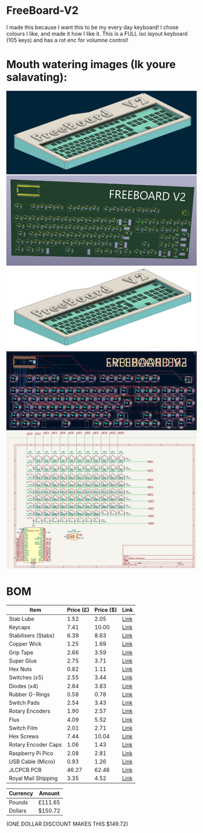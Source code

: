 # FreeBoard-V2
I made this because I want this to be my every day keyboard! I chose colours I like, and made it how I like it. 
This is a FULL iso layout keyboard (105 keys) and has a rot enc for volumne control!

# Mouth watering images (Ik youre salavating):

![FreeBoard V2 BG](/Images/FreeBoard%20V2%20BG.png)     
![FreeBoard V2 3D](/Images/FreeBoard%20V2%203D.png)       
![FreeBoard V2 NBG](/Images/FreeBoard%20V2%20NBG.png)     
![FreeBoard V2 PCB](/Images/FreeBoard%20V2%20PCB.png)     
![FreeBoard V2 Schematic](/Images/FreeBoard%20V2%20Schematic.png) 


# BOM
| Item                | Price (£) | Price (\$) | Link                                                          |
| ------------------- | --------- | ---------- | ------------------------------------------------------------- |
| Stab Lube           | 1.52      | 2.05       | [Link](https://www.aliexpress.com/item/1005008432501049.html) |
| Keycaps             | 7.41      | 10.00      | [Link](https://www.aliexpress.com/item/1005006922735195.html) |
| Stabilisers (Stabs) | 6.39      | 8.63       | [Link](https://www.aliexpress.com/item/32719735398.html)      |
| Copper Wick         | 1.25      | 1.69       | [Link](https://www.aliexpress.com/item/1005007589879020.html) |
| Grip Tape           | 2.66      | 3.59       | [Link](https://www.aliexpress.com/item/1005008164935173.html) |
| Super Glue          | 2.75      | 3.71       | [Link](https://www.aliexpress.com/item/1005008583356354.html) |
| Hex Nuts            | 0.82      | 1.11       | [Link](https://www.aliexpress.com/item/4000602853448.html)    |
| Switches (x5)       | 2.55      | 3.44       | [Link](https://www.aliexpress.com/item/1005006578935785.html) |
| Diodes (x4)         | 2.84      | 3.83       | [Link](https://www.aliexpress.com/item/1005006245109375.html) |
| Rubber O-Rings      | 0.58      | 0.78       | [Link](https://www.aliexpress.com/item/32965363255.html)      |
| Switch Pads         | 2.54      | 3.43       | [Link](https://www.aliexpress.com/item/1005006454684461.html) |
| Rotary Encoders     | 1.90      | 2.57       | [Link](https://www.aliexpress.com/item/1005005983134515.html) |
| Flux                | 4.09      | 5.52       | [Link](https://www.aliexpress.com/item/1005006588523672.html) |
| Switch Film         | 2.01      | 2.71       | [Link](https://www.aliexpress.com/item/1005006584258877.html) |
| Hex Screws          | 7.44      | 10.04      | [Link](https://www.aliexpress.com/item/1005004833667162.html) |
| Rotary Encoder Caps | 1.06      | 1.43       | [Link](https://www.aliexpress.com/item/1005005983134515.html) |
| Raspberry Pi Pico   | 2.08      | 2.81       | [Link](https://www.aliexpress.com/item/1005008513003531.html) |
| USB Cable (Micro)   | 0.93      | 1.26       | [Link](https://www.aliexpress.com/item/1005007138392516.html) |
| JLCPCB PCB          | 46.27     | 62.46      | [Link](https://www.jlcpcb.com)    |
| Royal Mail Shipping | 3.35      | 4.52       | [Link](https://www.royalmail.com) |

| Currency | Amount   |
| -------- | -------- |
| Pounds   | £111.65  |
| Dollars  | \$150.72 |
 
 (ONE DOLLAR DISCOUNT MAKES THIS $149.72)

